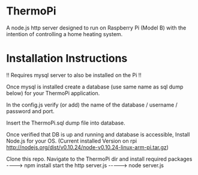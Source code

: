 ThermoPi
======================

A node.js http server designed to run on Raspberry Pi (Model B) with the intention of 
controlling a home heating system. 


Installation Instructions
=========================

!! Requires mysql server to also be installed on the Pi !!


Once mysql is installed create a database (use same name as sql dump below) for your ThermoPi application.

In the config.js verify (or add) the name of the database / username / password and port.

Insert the ThermoPi.sql dump file into database.

Once verified that DB is up and running and database is accessible,
Install Node.js for your OS. (Current installed Version on rpi http://nodejs.org/dist/v0.10.24/node-v0.10.24-linux-arm-pi.tar.gz) 

Clone this repo.
Navigate to the ThermoPi dir and install required packages ----> npm install
start the http server.js -----> node server.js




